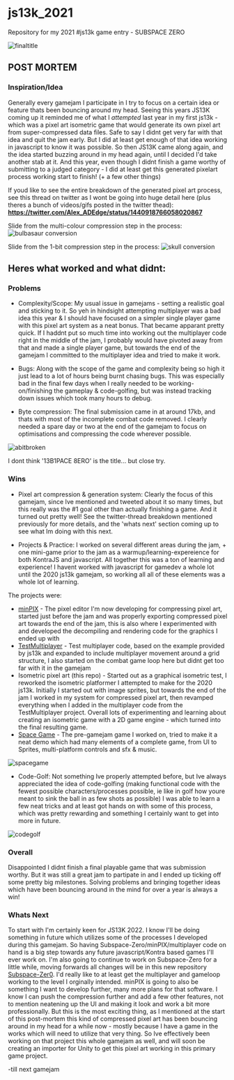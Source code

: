 # js13k_2021
Repository for my 2021 #js13k game entry - SUBSPACE ZERO

![finaltitle](docs/finaltitle.gif)

## POST MORTEM

### Inspiration/Idea 
Generally every gamejam I participate in I try to focus on a certain idea or feature thats been bouncing around my head. 
Seeing this years JS13K coming up it reminded me of what I *attempted* last year in my first js13k - which was a pixel art isometric game that would generate its own pixel art from super-compressed data files.
Safe to say I didnt get very far with that idea and quit the jam early. But I did at least get enough of that idea working in javascript to know it was possible. 
So then JS13K came along again, and the idea started buzzing around in my head again, until I decided I'd take another stab at it. 
And this year, even though I didnt finish a game worthy of submitting to a judged category - I did at least get this generated pixelart process working start to finish! (+ a few other things)

If youd like to see the entire breakdown of the generated pixel art process, see this thread on twitter as I wont be going into huge detail here (plus theres a bunch of videos/gifs posted in the twitter thead): **https://twitter.com/Alex_ADEdge/status/1440918766058020867**

Slide from the multi-colour compression step in the process:
![bulbasaur conversion](docs/bulba_conversion.png)

Slide from the 1-bit compression step in the process:
![skull conversion](docs/skull_conversion.png)


## Heres what worked and what didnt:

### Problems

* Complexity/Scope: My usual issue in gamejams - setting a realistic goal and sticking to it. So yeh in hindsight attempting multiplayer was a bad idea this year & I should have focused on a simpler single player game with this pixel art system as a neat bonus. That became apparant pretty quick. If I haddnt put so much time into working out the multiplayer code right in the middle of the jam, I probably would have pivoted away from that and made a single player game, but towards the end of the gamejam I committed to the multiplayer idea and tried to make it work. 

* Bugs: Along with the scope of the game and complexity being so high it just lead to a lot of hours being burnt chasing bugs. This was especially bad in the final few days when I really needed to be working-on/finishing the gameplay & code-golfing, but was instead tracking down  issues which took many hours to debug.

* Byte compression: The final submission came in at around 17kb, and thats with most of the incomplete combat code removed. I clearly needed a spare day or two at the end of the gamejam to focus on optimisations and compressing the code wherever possible.

![abitbroken](docs/broken.gif)

I dont think '13B1PACE 8ERO' is the title... but close try.

### Wins 

* Pixel art compression & generation system: Clearly the focus of this gamejam, since Ive mentioned and tweeted about it so many times, but this really was the #1 goal other than actually finishing a game. And it turned out pretty well! See the twitter-thread breakdown mentioned previously for more details, and the 'whats next' section coming up to see what Im doing with this next.

* Projects & Practice: I worked on several different areas during the jam, + one mini-game prior to the jam as a warmup/learning-expereience for both KontraJS and javascript. All together this was a ton of learning and experience! I havent worked with javascript for gamedev a whole lot until the 2020 js13k gamejam, so working all all of these elements was a whole lot of learning. 
 
The projects were:
   * [minPIX](https://github.com/AD-Edge/minPIX) - The pixel editor I'm now developing for compressing pixel art, started just before the jam and was properly exporting compressed pixel art towards the end of the jam, this is also where I experimented with and developed the decompiling and rendering code for the graphics I ended up with
   * [TestMultiplayer](https://github.com/AD-Edge/TestMP) - Test multiplayer code, based on the example provided by js13k and expanded to include multiplayer movement around a grid structure, I also started on the combat game loop here but didnt get too far with it in the gamejam
   * Isometric pixel art (this repo) - Started out as a graphical isometric test, I reworked the isometric platformer I attempted to make for the 2020 js13k. Initially I started out with image sprites, but towards the end of the jam I worked in my system for compressed pixel art, then revamped everything when I added in the multiplayer code from the TestMultiplayer project. Overall lots of experimenting and learning about creating an isometric game with a 2D game engine - which turned into the final resulting game. 
   * [Space Game](https://github.com/AD-Edge/SpaceGameTest) - The pre-gamejam game I worked on, tried to make it a neat demo which had many elements of a complete game, from UI to Sprites, multi-platform controls and sfx & music.

![spacegame](docs/spacegame2.gif)

* Code-Golf: Not something Ive properly attempted before, but Ive always appreciated the idea of code-golfing (making functional code with the fewest possible characters/processes possible, ie like in golf how youre meant to sink the ball in as few shots as possible)
I was able to learn a few neat tricks and at least got hands on with some of this process, which was pretty rewarding and something I certainly want to get into more in future.

![codegolf](docs/codegolf2.png)

### Overall
Disappointed I didnt finish a final playable game that was submission worthy. But it was still a great jam to partipate in and I ended up ticking off some pretty big milestones. Solving problems and bringing together ideas which have been bouncing around in the mind for over a year is always a win!

### Whats Next 
To start with I'm certainly keen for JS13K 2022. I know I'll be doing something in future which utilizes some of the processes I developed during this gamejam. So having Subspace-Zero/minPIX/multiplayer code on hand is a big step towards any future javascript/Kontra based games I'll ever work on.
I'm also going to continue to work on Subspace-Zero for a little while, moving forwards all changes will be in this new repository [Subspace-Zer0](https://github.com/AD-Edge/SubSpace-Zer0). I'd really like to at least get the multiplayer and gameloop working to the level I orginally intended.
minPIX is going to also be something I want to develop further, many more plans for that software. I know I can push the compression further and add a few other features, not to mention neatening up the UI and making it look and work a bit more professionally. But this is the most exciting thing, as I mentioned at the start of this post-mortem this kind of compressed pixel art has been bouncing around in my head for a while now - mostly because I have a game in the works which will need to utilize that very thing. So Ive effectively been working on that project this whole gamejam as well, and will soon be creating an importer for Unity to get this pixel art working in this primary game project.

-till next gamejam
